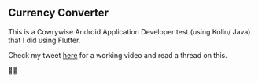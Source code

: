 ## Currency Converter

This is a Cowrywise Android Application Developer test (using Kolin/ Java) that I did using Flutter.

Check my tweet [here](https://twitter.com/IdrisAdeyemiId1/status/1346151506194608130?s=19) for a working video and read a thread on this.

💙💙
